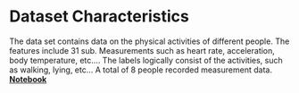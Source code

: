 # Dataset Characteristics
The data set contains data on the physical activities of different people. The features include 31 sub. Measurements such as heart rate, acceleration, body temperature, etc.... The labels logically consist of the activities, such as walking, lying, etc... A total of 8 people recorded measurement data. 
**[Notebook](exploratory_data_analysis.ipynb)**
